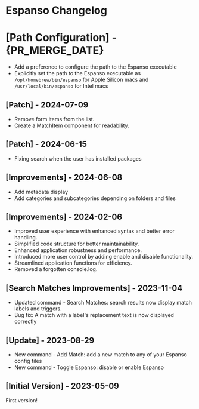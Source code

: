 # Espanso Changelog

# [Path Configuration] - {PR_MERGE_DATE}
- Add a preference to configure the path to the Espanso executable
- Explicitly set the path to the Espanso executable as `/opt/homebrew/bin/espanso` for Apple Silicon macs and `/usr/local/bin/espanso` for Intel macs

## [Patch] - 2024-07-09

- Remove form items from the list.
- Create a MatchItem component for readability.

## [Patch] - 2024-06-15

- Fixing search when the user has installed packages

## [Improvements] - 2024-06-08

- Add metadata display
- Add categories and subcategories depending on folders and files

## [Improvements] - 2024-02-06

- Improved user experience with enhanced syntax and better error handling.
- Simplified code structure for better maintainability.
- Enhanced application robustness and performance.
- Introduced more user control by adding enable and disable functionality.
- Streamlined application functions for efficiency.
- Removed a forgotten console.log.

## [Search Matches Improvements] - 2023-11-04

- Updated command - Search Matches: search results now display match labels and triggers.
- Bug fix: A match with a label's replacement text is now displayed correctly

## [Update] - 2023-08-29

- New command - Add Match: add a new match to any of your Espanso config files
- New command - Toggle Espanso: disable or enable Espanso

## [Initial Version] - 2023-05-09

First version!
